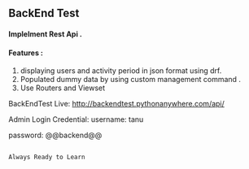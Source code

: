 ## BackEnd Test ##
#### Implelment Rest Api .
#### Features : ####
1. displaying users and activity period in json format using drf.
2. Populated dummy data by using custom management command . 
3. Use Routers and Viewset


BackEndTest Live: http://backendtest.pythonanywhere.com/api/

Admin Login Credential: username: tanu 

password: @@backend@@



                                                                                                                                           Always Ready to Learn
